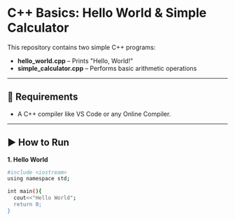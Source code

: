 # C++ Basics: Hello World & Simple Calculator

This repository contains two simple C++ programs:

- **hello_world.cpp** – Prints "Hello, World!"  
- **simple_calculator.cpp** – Performs basic arithmetic operations

---

## 🔧 Requirements

- A C++ compiler like VS Code or any Online Compiler.

---

## ▶️ How to Run

**1. Hello World**
```bash
#include <iostream>
using namespace std;

int main(){
  cout<<"Hello World";
  return 0;
}
